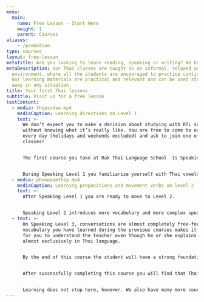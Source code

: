 ```yaml
---
menu:
  main:
    name: Free Lesson - Start Here
    weight: 1
    parent: Courses
aliases:
    - /promotion
type: courses
layout: free-lesson
metaTitle: Are you looking to learn reading, speaking or writing? We have it all!
metaDescription: Our Thai classes are taught in an informal, relaxed and fun
  environment, where all the students are encouraged to practice continuously.
  Our learning materials are practical and relevant and can be used straight
  away in any situation.
title: Your first Thai lessons
subtitle: Visit us for a free lesson
textContent:
  - media: thipsudaa.mp4
    mediaCaption: Learning directions on Level 1
    text: >-
      We don’t expect you to make a decision about studying with RTL school
      without knowing what it’s really like. You are free to come to our office
      every day (holidays and weekends excluded) and ask to join one of our
      classes!


      The first course you take at Rak Thai Language School  is Speaking Level 1.   


      During Speaking Level 1 you familiarize yourself with Thai vowels and consonants and the five tones of Thai language. Students will also learn a phonetic writing system for reading and writing Thai. After that, you learn basic vocabulary and practice basic conversations covering topics ranging from introducing yourself, ordering food, asking directions, to expressing preferences and comparing things.
  - media: phoonaamthip.mp4
    mediaCaption: Learning prepositions and movement verbs on level 2
    text: >-
      After Speaking Level 1 you are ready to move to Level 2.


      Speaking Level 2 introduces more vocabulary and more complex speaking patterns. The teacher also speaks faster, which might be overwhelming at first. However, you soon get used to it and it will help you understand the everyday speech of native Thai people.
  - text: >-
      On Speaking Level 3, conversations are almost completely free-form. The
      vocabulary you have learned during the previous courses makes it possible
      for you to understand the teacher even though he or she explains concepts
      almost exclusively in Thai language.


      By the end of this course the student will have a strong foundation in the Thai language and is able to speak confidently in everyday conversations, having built up many conversation patterns and an extensive vocabulary. During the duration of this course at almost at the same speed as most native Thai speakers. This will greatly increase your listening comprehension abilities.


      After successfully completing this course you will find that Thai people frequently tell you that *khun phuut phasaa Thai keng mak!*


      Learning does not stop here, however. We also have many more courses to offer covering speaking, reading, writing and more specialized topics.
---
```

